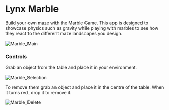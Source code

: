 # Lynx Marble

Build your own maze with the Marble Game. This app is designed to showcase physics such as gravity while playing with marbles to see how they react to the different maze landscapes you design.

![Marble_Main](https://github.com/Lynx-MR/LynxMarble/assets/149511461/73271fab-f788-4803-957d-a08e1a93f71a)


### Controls

Grab an object from the table and place it in your environment. 

![Marble_Selection](https://github.com/Lynx-MR/LynxMarble/assets/149511461/e6de5197-30e4-4c33-a1b0-f81b30a773d9)


To remove them grab an object and place it in the centre of the table. When it turns red, drop it to remove it. 

![Marble_Delete](https://github.com/Lynx-MR/LynxMarble/assets/149511461/bbf20d9a-df22-4287-ae1e-f93d165537c0)
